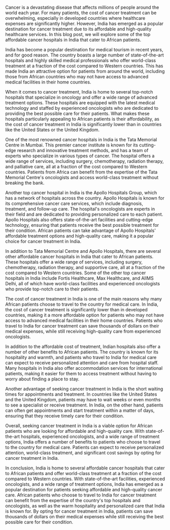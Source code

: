 Cancer is a devastating disease that affects millions of people around the world each year. For many patients, the cost of cancer treatment can be overwhelming, especially in developed countries where healthcare expenses are significantly higher. However, India has emerged as a popular destination for cancer treatment due to its affordable and high-quality healthcare services. In this blog post, we will explore some of the top affordable cancer hospitals in India that cater to African patients.

India has become a popular destination for medical tourism in recent years, and for good reason. The country boasts a large number of state-of-the-art hospitals and highly skilled medical professionals who offer world-class treatment at a fraction of the cost compared to Western countries. This has made India an attractive option for patients from around the world, including those from African countries who may not have access to advanced medical facilities in their home countries.

When it comes to cancer treatment, India is home to several top-notch hospitals that specialize in oncology and offer a wide range of advanced treatment options. These hospitals are equipped with the latest medical technology and staffed by experienced oncologists who are dedicated to providing the best possible care for their patients. What makes these hospitals particularly appealing to African patients is their affordability, as the cost of cancer treatment in India is significantly lower than in countries like the United States or the United Kingdom.

One of the most renowned cancer hospitals in India is the Tata Memorial Centre in Mumbai. This premier cancer institute is known for its cutting-edge research and innovative treatment methods, and has a team of experts who specialize in various types of cancer. The hospital offers a wide range of services, including surgery, chemotherapy, radiation therapy, and palliative care, all at a fraction of the cost compared to Western countries. Patients from Africa can benefit from the expertise of the Tata Memorial Centre's oncologists and access world-class treatment without breaking the bank.

Another top cancer hospital in India is the Apollo Hospitals Group, which has a network of hospitals across the country. Apollo Hospitals is known for its comprehensive cancer care services, which include diagnosis, treatment, and follow-up care. The hospital's oncologists are experts in their field and are dedicated to providing personalized care to each patient. Apollo Hospitals also offers state-of-the-art facilities and cutting-edge technology, ensuring that patients receive the best possible treatment for their condition. African patients can take advantage of Apollo Hospitals' affordable treatment options and high-quality care, making it a popular choice for cancer treatment in India.

In addition to Tata Memorial Centre and Apollo Hospitals, there are several other affordable cancer hospitals in India that cater to African patients. These hospitals offer a wide range of services, including surgery, chemotherapy, radiation therapy, and supportive care, all at a fraction of the cost compared to Western countries. Some of the other top cancer hospitals in India include Fortis Healthcare, Max Healthcare, and AIIMS Delhi, all of which have world-class facilities and experienced oncologists who provide top-notch care to their patients.

The cost of cancer treatment in India is one of the main reasons why many African patients choose to travel to the country for medical care. In India, the cost of cancer treatment is significantly lower than in developed countries, making it a more affordable option for patients who may not have access to advanced medical facilities in their home countries. Patients who travel to India for cancer treatment can save thousands of dollars on their medical expenses, while still receiving high-quality care from experienced oncologists.

In addition to the affordable cost of treatment, Indian hospitals also offer a number of other benefits to African patients. The country is known for its hospitality and warmth, and patients who travel to India for medical care can expect to receive personalized attention and care from hospital staff. Many hospitals in India also offer accommodation services for international patients, making it easier for them to access treatment without having to worry about finding a place to stay.

Another advantage of seeking cancer treatment in India is the short waiting times for appointments and treatment. In countries like the United States and the United Kingdom, patients may have to wait weeks or even months to see a specialist or receive treatment. In India, on the other hand, patients can often get appointments and start treatment within a matter of days, ensuring that they receive timely care for their condition.

Overall, seeking cancer treatment in India is a viable option for African patients who are looking for affordable and high-quality care. With state-of-the-art hospitals, experienced oncologists, and a wide range of treatment options, India offers a number of benefits to patients who choose to travel to the country for medical care. Patients can expect to receive personalized attention, world-class treatment, and significant cost savings by opting for cancer treatment in India.

In conclusion, India is home to several affordable cancer hospitals that cater to African patients and offer world-class treatment at a fraction of the cost compared to Western countries. With state-of-the-art facilities, experienced oncologists, and a wide range of treatment options, India has emerged as a popular destination for patients seeking affordable and high-quality cancer care. African patients who choose to travel to India for cancer treatment can benefit from the expertise of the country's top hospitals and oncologists, as well as the warm hospitality and personalized care that India is known for. By opting for cancer treatment in India, patients can save thousands of dollars on their medical expenses while still receiving the best possible care for their condition.